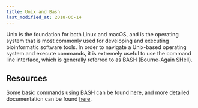 ```yaml
---
title: Unix and Bash
last_modified_at: 2018-06-14
---
```


Unix is the foundation for both Linux and macOS, and is the operating system
that is most commonly used for developing and executing bioinformatic software
tools. In order to navigate a Unix-based operating system and execute commands,
it is extremely useful to use the command line interface, which is generally
referred to as BASH (Bourne-Again SHell). 

## Resources
Some basic commands using BASH can be found [here](https://whatbox.ca/wiki/Bash_Shell_Commands),
and more detailed documentation can be found [here](http://tldp.org/HOWTO/Bash-Prog-Intro-HOWTO.html).
